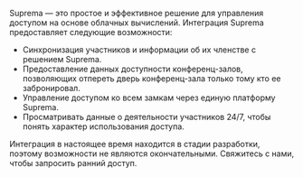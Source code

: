Suprema — это простое и эффективное решение для управления доступом на основе облачных вычислений. Интеграция Suprema предоставляет следующие возможности:

- Синхронизация участников и информации об их членстве с решением Suprema.
- Предоставление данных доступности конференц-залов, позволяющих отпереть дверь конференц-зала только тому кто ее забронировал.
- Управление доступом ко всем замкам через единую платформу Suprema.
- Просматривать данные о деятельности участников 24/7, чтобы понять характер использования доступа.

Интеграция в настоящее время находится в стадии разработки, поэтому возможности не являются окончательными. Свяжитесь с нами, чтобы запросить ранний доступ.
